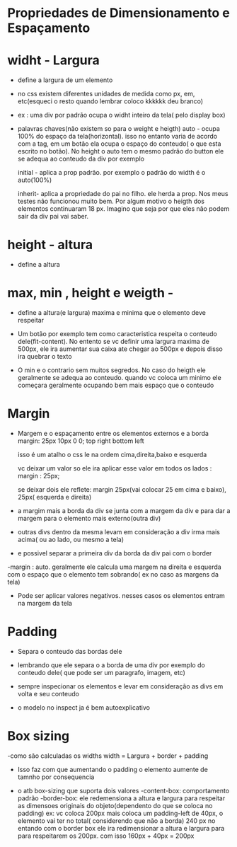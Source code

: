 # Propriedades de Dimensionamento e Espaçamento

# widht - Largura

 - define a largura de um elemento

 - no css existem diferentes unidades de medida como px, em, etc(esqueci o resto quando lembrar coloco kkkkkk deu branco)

 - ex : uma div por padrão ocupa o widht inteiro da tela( pelo display box)

 - palavras chaves(não existem so para o weight e heigth)
   auto - ocupa 100% do espaço da tela(horizontal). isso no entanto varia de acordo com a tag, em um botão ela ocupa o espaço do conteudo( o que esta escrito no botão). No height o auto tem o mesmo padrão do button ele se adequa ao conteudo da div por exemplo

   initial - aplica a prop padrão. por exemplo o padrão do width é o auto(100%)

   inherit- aplica a propriedade do pai no filho. ele herda a prop. Nos meus testes não funcionou muito bem. Por algum motivo o heigth dos elementos continuaram 18 px. Imagino que seja por que eles não podem sair da div pai vai saber.

# height - altura

  - define a altura


# max, min , height e weigth -

 - define a altura(e largura) maxima e minima que o elemento deve respeitar

 - Um botão por exemplo tem como caracteristica respeita o conteudo dele(fit-content). No entento se vc definir uma largura maxima de 500px, ele ira aumentar sua caixa
 ate chegar ao 500px e depois disso ira quebrar o texto

 - O min e o contrario sem muitos segredos. No caso do heigth ele geralmente se adequa ao conteudo. quando vc coloca um minimo ele começara geralmente ocupando bem mais espaço que o conteudo


# Margin

 - Margem e o espaçamento entre os elementos externos e a borda
    margin: 25px 10px 0 0; top right bottom left

    isso é um atalho o css le na ordem cima,direita,baixo e esquerda

    vc deixar um valor so ele ira aplicar esse valor em todos os lados : margin : 25px;

    se deixar dois ele reflete: margin 25px(vai colocar 25 em cima e baixo), 25px( esquerda e direita)

 - a margim mais a borda da div se junta com a margem da div e para dar a margem para o elemento mais externo(outra div)

 - outras divs dentro da mesma levam em consideração a div irma mais acima( ou ao lado, ou mesmo a tela)

 - e possivel separar a primeira div da borda da div pai com o border

 -margin : auto. geralmente ele calcula uma margem na direita e esquerda com o espaço que o elemento tem sobrando( ex no caso as margens da tela)

 - Pode ser aplicar valores negativos. nesses casos os elementos entram na margem da tela

 # Padding

   - Separa o conteudo das bordas dele

   - lembrando que ele separa o a borda de uma div por exemplo do conteudo dele( que pode ser um paragrafo, imagem, etc)

   - sempre inspecionar os elementos e levar em consideração as divs em volta e seu conteudo

   - o modelo no inspect ja é bem autoexplicativo


# Box sizing

 -como são calculadas os widths
    width = Largura + border + padding

 - Isso faz com que aumentando o padding o elemento aumente de tamnho por consequencia

 - o atb box-sizing que suporta dois valores
    -content-box: comportamento padrão
    -border-box: ele redemensiona a altura e largura para respeitar as dimensoes originais do objeto(dependento do que se coloca no padding)
      ex: vc coloca 200px mais coloca um padding-left de 40px, o elemento vai ter no total( considerendo que não a borda) 240 px
          no entando com o border box ele ira redimensionar a altura e largura para  para respeitarem os 200px. com isso 160px + 40px = 200px
